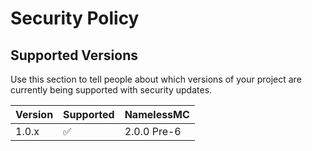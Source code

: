 # Security Policy

## Supported Versions

Use this section to tell people about which versions of your project are
currently being supported with security updates.

| Version | Supported          | NamelessMC
| ------- | ------------------ |------------------
| 1.0.x   | :white_check_mark: | 2.0.0 Pre-6
